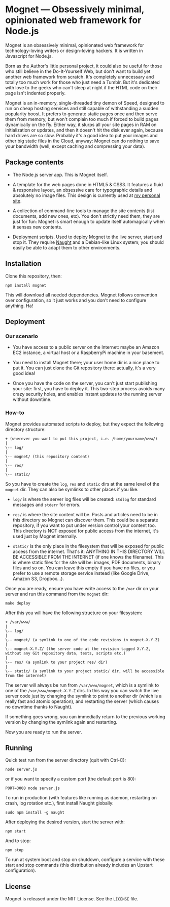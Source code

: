 # Mognet — Obsessively minimal, opinionated web framework for Node.js

Mognet is an obsessively minimal, opinionated web framework for technology-loving writers or design-loving hackers. It is written in Javascript for Node.js.

Born as the Author's little personal project, it could also be useful for those who still believe in the Do-It-Yourself Web, but don't want to build yet another web framework from scratch. It's completely unnecessary and totally too much work for those who just need a Tumblr. But it's dedicated with love to the geeks who can't sleep at night if the HTML code on their page isn't indented properly.

Mognet is an in-memory, single-threaded tiny demon of Speed, designed to run on cheap hosting services and still capable of withstanding a sudden popularity boost. It prefers to generate static pages once and then serve them from memory, but won't complain too much if forced to build pages dynamically on the fly. Either way, it slurps all your site pages in RAM on initialization or updates, and then it doesn't hit the disk ever again, because hard drives are so slow. Probably it's a good idea to put your images and other big static files in the Cloud, anyway: Mognet can do nothing to save your bandwidth (well, except caching and compressing your data).


## Package contents

- The Node.js server app. This is Mognet itself.

- A template for the web pages done in HTML5 & CSS3. It features a fluid & responsive layout, an obsessive care for typographic details and absolutely no image files. This design is currently used at [my personal site](http://ps.info).

- A collection of command-line tools to manage the site contents (list documents, add new ones, etc). You don't strictly need them, they are just for fun: Mognet is smart enough to update itself automagically when it senses new contents.

- Deployment scripts. Used to deploy Mognet to the live server, start and stop it. They require [Naught](https://github.com/indabamusic/naught) and a Debian-like Linux system; you should easily be able to adapt them to other environments.


## Installation

Clone this repository, then:

    npm install mognet

This will download all needed dependencies. Mognet follows convention over configuration, so it just works and you don't need to configure anything. Ha!


## Deployment

### Our scenario

- You have access to a public server on the Internet: maybe an Amazon EC2 instance, a virtual host or a RaspberryPi machine in your basement.

- You need to install Mognet there; your user home dir is a nice place to put it. You can just clone the Git repository there: actually, it's a very good idea!

- Once you have the code on the server, you can't just start publishing your site: first, you have to deploy it. This two-step process avoids many crazy security holes, and enables instant updates to the running server without downtime.

### How-to

Mognet provides automated scripts to deploy, but they expect the following directory structure:

    + (wherever you want to put this project, i.e. /home/yourname/www/)
    |
    \-- log/
    |
    \-- mognet/ (this repository content)
    |
    \-- res/
    |
    \-- static/

So you have to create the ``log``, ``res`` and ``static`` dirs at the same level of the ``mognet`` dir. They can also be symlinks to other places if you like.

- ``log/`` is where the server log files will be created: ``stdlog`` for standard messages and ``stderr`` for errors.

- ``res/`` is where the site content will be. Posts and articles need to be in this directory so Mognet can discover them. This could be a separate repository, if you want to put under version control your content too. This directory is NOT exposed for public access from the internet, it's used just by Mognet internally.

- ``static/`` is the only place in the filesystem that will be exposed for public access from the internet. That's it: ANYTHING IN THIS DIRECTORY WILL BE ACCESSIBLE FROM THE INTERNET (if one knows the filename). This is where static files for the site will be: images, PDF documents, binary files and so on. You can leave this empty if you have no files, or you prefer to use a remote storage service instead (like Google Drive, Amazon S3, Dropbox...).

Once you are ready, ensure you have write access to the ``/var`` dir on your server and run this command from the ``mognet`` dir:

    make deploy

After this you will have the following structure on your filesystem:

    + /var/www/
    |
    \-- log/
    |
    \-- mognet/ (a symlink to one of the code revisions in mognet-X.Y.Z)
    |
    \-- mognet-X.Y.Z/ (the server code at the revision tagged X.Y.Z, without any Git repository data, tests, scripts etc.)
    |
    \-- res/ (a symlink to your project res/ dir)
    |
    \-- static/ (a symlink to your project static/ dir, will be accessible from the internet)

The server will always be run from ``/var/www/mognet``, which is a symlink to one of the ``/var/www/mognet-X.Y.Z`` dirs. In this way you can switch the live server code just by changing the symlink to point to another dir (which is a really fast and atomic operation), and restarting the server (which causes no downtime thanks to Naught).

If something goes wrong, you can immediatly return to the previous working version by changing the symlink again and restarting.

Now you are ready to run the server.


## Running

Quick test run from the server directory (quit with Ctrl-C):

    node server.js

or if you want to specify a custom port (the default port is 80):

    PORT=3000 node server.js

To run in production (with features like running as daemon, restarting on crash, log rotation etc.), first install Naught globally:

    sudo npm install -g naught

After deploying the desired version, start the server with:

    npm start

And to stop:

    npm stop

To run at system boot and stop on shutdown, configure a service with these start and stop commands (this distribution already includes an Upstart configuration).


## License

Mognet is released under the MIT License. See the ``LICENSE`` file.
